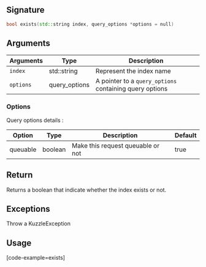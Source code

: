 ## Signature

``` cpp
bool exists(std::string index, query_options *options = null)
```

## Arguments

| Arguments     | Type        | Description |
|---------------|-------------|----------------------------------------|
| ``index``     | std::string  | Represent the index name |
| ``options``   | query_options | A pointer to a `query_options` containing query options|

### __Options__

Query options details :

| Option   | Type    | Description                       | Default |
| -------- | ------- | --------------------------------- | ------- |
| queuable | boolean | Make this request queuable or not | true    |


## Return

Returns a boolean that indicate whether the index exists or not.

## Exceptions

Throw a KuzzleException

## Usage

[code-example=exists]
